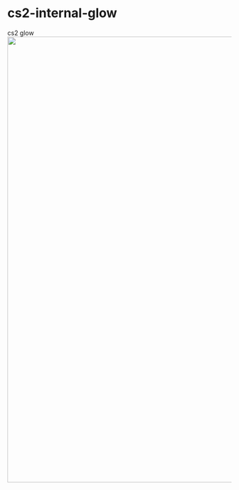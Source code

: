 # cs2-internal-glow
cs2 glow
<img width=1000 src="https://github.com/ReFo0/cs2-internal-glow/blob/ReFo/image.png">
